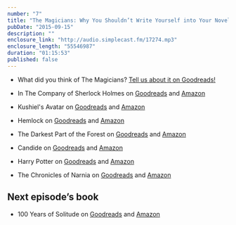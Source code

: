 ```yaml
---
number: "7"
title: "The Magicians: Why You Shouldn’t Write Yourself into Your Novels"
pubDate: "2015-09-15"
description: ""
enclosure_link: "http://audio.simplecast.fm/17274.mp3"
enclosure_length: "55546987"
duration: "01:15:53"
published: false
---
```

- What did you think of The Magicians? [Tell us about it on Goodreads!](https://www.goodreads.com/topic/show/17448060-episode-7-the-magicians?ref=ru_lihp_cm_tp_0_mclk-up2584138144#comment_id_140159788)

- In The Company of Sherlock Holmes on [Goodreads](https://www.goodreads.com/book/show/20729839-in-the-company-of-sherlock-holmes?ac=1) and [Amazon](http://www.amazon.com/gp/product/1605986585/ref=x_gr_w_glide_bb?ie=UTF8&tag=x_gr_w_glide_bb-20&linkCode=as2&camp=1789&creative=9325&creativeASIN=1605986585&SubscriptionId=1MGPYB6YW3HWK55XCGG2)
- Kushiel's Avatar on [Goodreads](https://www.goodreads.com/book/show/40223.Kushiel_s_Avatar?from_search=true&search_version=service) and [Amazon](http://www.amazon.com/gp/product/1405034149/ref=x_gr_w_glide_bb?ie=UTF8&tag=x_gr_w_glide_bb-20&linkCode=as2&camp=1789&creative=9325&creativeASIN=1405034149&SubscriptionId=1MGPYB6YW3HWK55XCGG2)
- Hemlock on [Goodreads](https://www.goodreads.com/book/show/12985143-hemlock?from_search=true&search_version=service) and [Amazon](http://www.amazon.com/gp/product/0062048651/ref=x_gr_w_bb?ie=UTF8&tag=x_gr_w_bb-20&linkCode=as2&camp=1789&creative=9325&creativeASIN=0062048651&SubscriptionId=1MGPYB6YW3HWK55XCGG2)
- The Darkest Part of the Forest on [Goodreads](https://www.goodreads.com/book/show/20958632-the-darkest-part-of-the-forest?utm_medium=api&amp;utm_source=blog_book%22%3EThe%20Darkest%20Part%20of%20the%20Forest) and [Amazon](http://amzn.com/B00K5UNWV4)
- Candide on [Goodreads](https://www.goodreads.com/book/show/19380.Candide?ac=1) and [Amazon](http://www.amazon.com/gp/product/0486266893/ref=x_gr_w_glide_bb?ie=UTF8&tag=x_gr_w_glide_bb-20&linkCode=as2&camp=1789&creative=9325&creativeASIN=0486266893&SubscriptionId=1MGPYB6YW3HWK55XCGG2)
- Harry Potter on [Goodreads](https://www.goodreads.com/book/show/862041.Harry_Potter_Boxset?from_search=true&search_version=service) and [Amazon](http://www.amazon.com/gp/product/0066238501/ref=x_gr_w_bb?ie=UTF8&tag=x_gr_w_bb-20&linkCode=as2&camp=1789&creative=9325&creativeASIN=0066238501&SubscriptionId=1MGPYB6YW3HWK55XCGG2)
- The Chronicles of Narnia on [Goodreads](https://www.goodreads.com/book/show/11127.The_Chronicles_of_Narnia?from_search=true&search_version=service) and [Amazon](http://amzn.com/B006LSZECO)

## Next episode’s book

- 100 Years of Solitude on [Goodreads](https://www.goodreads.com/book/show/320.One_Hundred_Years_of_Solitude?ac=1) and [Amazon](http://www.amazon.com/gp/product/0060531045/ref=x_gr_w_bb?ie=UTF8&tag=x_gr_w_bb-20&linkCode=as2&camp=1789&creative=9325&creativeASIN=0060531045&SubscriptionId=1MGPYB6YW3HWK55XCGG2)

